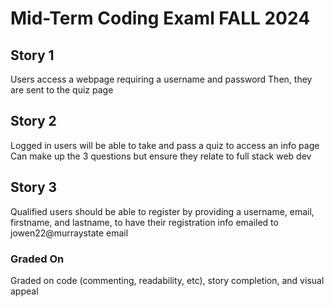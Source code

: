 # Mid-Term Coding Examl FALL 2024

## Story 1

Users access a webpage requiring a username and password
Then, they are sent to the quiz page

## Story 2

Logged in users will be able to take and pass a quiz to access an info page
Can make up the 3 questions but ensure they relate to full stack web dev

## Story 3

Qualified users should be able to register by providing a username, email,
firstname, and lastname, to have their registration info emailed to jowen22@murraystate email

### Graded On

Graded on code (commenting, readability, etc), story completion, and visual appeal
